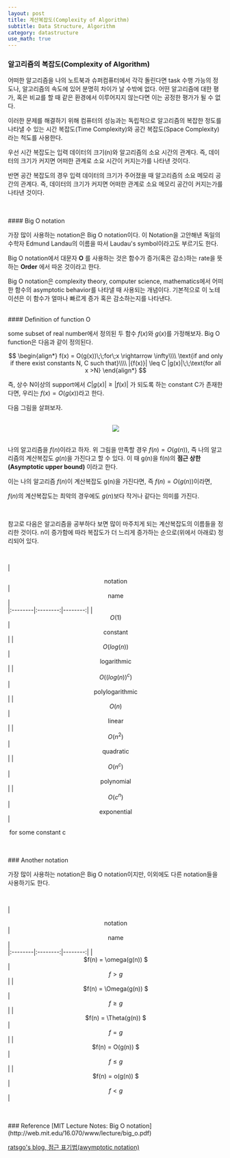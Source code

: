 ```yaml
---
layout: post
title: 계산복잡도(Complexity of Algorithm)
subtitle: Data Structure, Algorithm
category: datastructure
use_math: true
---
```



### 알고리즘의 복잡도(Complexity of Algorithm)

어떠한 알고리즘을 나의 노트북과 슈퍼컴퓨터에서 각각 돌린다면 task 수행 가능의 정도나, 알고리즘의 속도에 있어 분명히 차이가 날 수밖에 없다. 어떤 알고리즘에 대한 평가, 혹은 비교를 할 때 같은 환경에서 이루어지지 않는다면 이는 공정한 평가가 될 수 없다.

이러한 문제를 해결하기 위해 컴퓨터의 성능과는 독립적으로 알고리즘의 복잡한 정도를 나타낼 수 있는 시간 복잡도(Time Complexity)와 공간 복잡도(Space Complexity)라는 척도를 사용한다.

우선 시간 복잡도는 입력 데이터의 크기(n)와 알고리즘의 소요 시간의 관계다. 즉, 데이터의 크기가 커지면 어떠한 관계로 소요 시간이 커지는가를 나타낸 것이다.

반면 공간 복잡도의 경우 입력 데이터의 크기가 주어졌을 때 알고리즘의 소요 메모리 공간의 관계다. 즉, 데이터의 크기가 커지면 어떠한 관계로 소요 메모리 공간이 커지는가를 나타낸 것이다.

<br>
<br>
#### Big O notation

가장 많이 사용하는 notation은 Big O notation이다. 이 Notation을 고안해낸 독일의 수학자 Edmund Landau의 이름을 따서 Laudau's symbol이라고도 부르기도 한다.

Big O notation에서 대문자 __O__ 를 사용하는 것은 함수가 증가(혹은 감소)하는 rate을 뜻하는 __Order__ 에서 따온 것이라고 한다.

Big O notation은 complexity theory, computer science, mathematics에서 어떠한 함수의 asymptotic behavior를 나타낼 때 사용되는 개념이다. 기본적으로 이 노테이션은 이 함수가 얼마나 빠르게 증가 혹은 감소하는지를 나타낸다.

<br>
#### Definition of function O

some subset of real number에서 정의된 두 함수 $f(x)$와 $g(x)$를 가정해보자. Big O function은 다음과 같이 정의된다.

$$
\begin{align*}
f(x) = O(g(x))\;\;for\;x \rightarrow \infty\\\\
\text{if and only if there exist constants N, C such that}\\\\
|{f(x)}|    \leq C |g(x)|\;\;\text{for all x >N}
\end{align*}
$$

즉, 상수 N이상의 support에서 $C|g(x)| \geq |f(x)|$ 가 되도록 하는 constant C가 존재한다면, 우리는 $f(x) = O(g(x))$라고 한다.

다음 그림을 살펴보자.

<br>

<center><img src = '/post_img/191118/image1.jpg'/></center>

<br>

나의 알고리즘을 $f(n)$이라고 하자. 위 그림을 만족할 경우 $f(n)=O(g(n))$, 즉 나의 알고리즘의 계산복잡도 $g(n)$을 가진다고 할 수 있다. 이 때 g(n)을 f(n)의 __점근 상한(Asymptotic upper bound)__ 이라고 한다.

이는 나의 알고리즘 $f(n)$이 계산복잡도 g(n)을 가진다면, 즉 $f(n) = O(g(n))$이라면,

$f(n)$의 계산복잡도는 최악의 경우에도 $g(n)$보다 작거나 같다는 의미를 가진다.

<br>

참고로 다음은 알고리즘을 공부하다 보면 많이 마주치게 되는 계산복잡도의 이름들을 정리한 것이다. n이 증가함에 따라 복잡도가 더 느리게 증가하는 순으로(위에서 아래로) 정리되어 있다.

<br>

|  <center>notation</center> |  <center>name</center> |  
|:--------|:--------:|--------:|
| <center>  $O(1)$ </center> | <center> constant </center> |
| <center>  $O(log(n))$ </center> | <center> logarithmic </center> |
| <center>  $O({(log(n))}^c$) </center> | <center> polylogarithmic </center> |
| <center>  $O(n)$ </center> | <center> linear </center> |
| <center>  $O(n^2)$ </center> | <center> quadratic </center> |
| <center>  $O(n^c)$ </center> | <center> polynomial </center> |
| <center>  $O(c^n)$ </center> | <center> exponential </center> |

$\;\text{for some constant c}$


<br>
<br>
### Another notation

가장 많이 사용하는 notation은 Big O notation이지만, 이외에도 다른 notation들을 사용하기도 한다.

<br>

|  <center>notation</center> |  <center>name</center> |  
|:--------|:--------:|--------:|
| <center>  $f(n) = \omega(g(n)) $ </center> | <center> $f \gt g$ </center> |
| <center>  $f(n) = \Omega(g(n)) $ </center> | <center> $f \geq g$ </center> |
| <center>  $f(n) = \Theta(g(n)) $ </center> | <center> $f = g$ </center> |
| <center>  $f(n) = O(g(n)) $ </center> | <center> $f \leq g$ </center> |
| <center>  $f(n) = o(g(n)) $ </center> | <center> $f \lt g$ </center> |

<br>
<br>
### Reference
[MIT Lecture Notes: Big O notation](http://web.mit.edu/16.070/www/lecture/big_o.pdf)

[ratsgo's blog, 점근 표기법(awymptotic notation)](https://ratsgo.github.io/data%20structure&algorithm/2017/09/13/asymptotic/)

<br>
<br>
